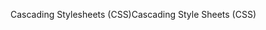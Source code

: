 <span data-ttu-id="95330-101">Cascading Stylesheets (CSS)</span><span class="sxs-lookup"><span data-stu-id="95330-101">Cascading Style Sheets (CSS)</span></span>